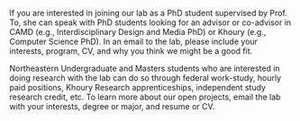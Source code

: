 <p>
If you are interested in joining our lab as a PhD student supervised by Prof. To, she can speak with PhD students looking for an advisor or co-advisor in CAMD (e.g., Interdisciplinary Design and Media PhD) or Khoury (e.g., Computer Science PhD). 
In an email to the lab, please include your interests, program, CV, and why you think we might be a good fit.
</p>
<p>
Northeastern Undergraduate and Masters students who are interested in doing research with the lab can do so through federal work-study, hourly paid positions, Khoury Research apprenticeships, independent study research credit, etc. 
To learn more about our open projects, email the lab with your interests, degree or major, and resume or CV.
</p>
